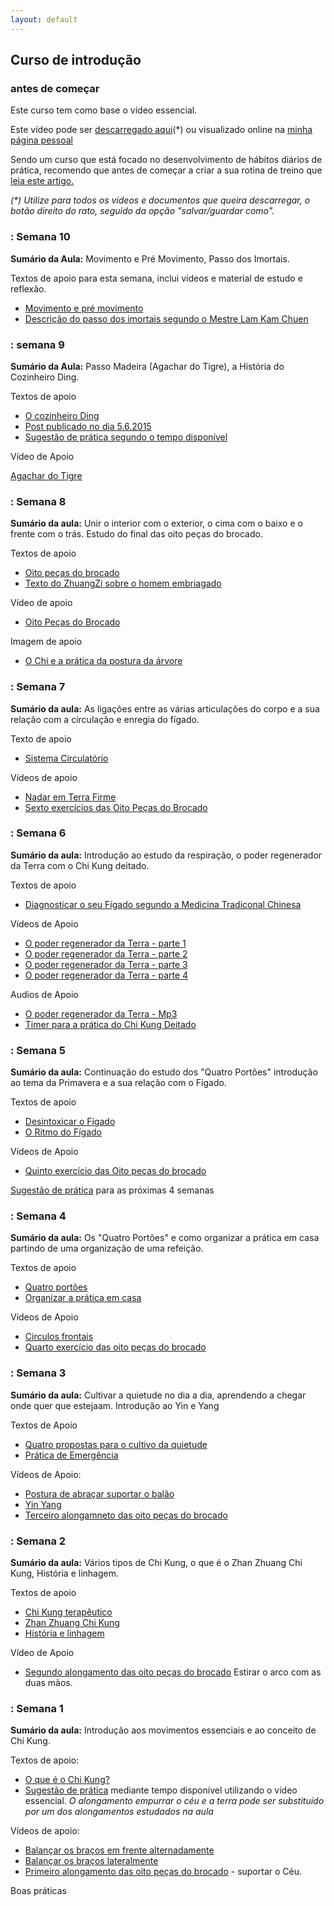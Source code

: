 ```yaml
---
layout: default
---
```

## Curso de introdução

### antes de começar

Este curso tem como base o vídeo essencial.

Este vídeo pode ser [descarregado aqui](http://vessencial.s3.amazonaws.com/video100dias-640.mp4)(*) ou visualizado online na [minha página pessoal](http://devagar.org/video.html)

Sendo um curso que está focado no desenvolvimento de hábitos diários de prática, recomendo que antes de começar a criar a sua rotina de treino que [leia este artigo.](http://chikung101.s3.amazonaws.com/semana0/fortalecer-habitos.pdf)

_(*) Utilize para todos os vídeos e documentos que queira descarregar, o botão direito do rato, seguido da opção "salvar/guardar como"._

### : Semana 10

**Sumário da Aula:** Movimento e Pré Movimento, Passo dos Imortais.

Textos de apoio para esta semana, inclui vídeos e material de estudo e reflexão.

+ [Movimento e pré movimento](semana10.html)
+ [Descrição do passo dos imortais segundo o Mestre Lam Kam Chuen](data/s9/immortals.pdf)

### : semana 9

**Sumário da Aula:** Passo Madeira (Agachar do Tigre), a História do Cozinheiro Ding. 

Textos de apoio 

+ [O cozinheiro Ding](cook_ding.html)
+ [Post publicado no dia 5.6.2015](http://lourencoazevedo.com/2015/06/05/o-cozinheiro-ding/)
+ [Sugestão de prática segundo o tempo disponível](semana9.html)

Vídeo de Apoio

[Agachar do Tigre](http://ck-language.s3.amazonaws.com/passo-madeira.m4v)

### : Semana 8

**Sumário da aula:** Unir o interior com o exterior, o cima com o baixo e o frente com o trás. Estudo do final das oito peças do brocado. 

Textos de apoio 

+ [Oito peças do brocado](baduanjin.html)
+ [Texto do ZhuangZi sobre o homem embriagado](zhuangzi.html)

Vídeo de apoio

+ [Oito Peças do Brocado](http://ck-language.s3.amazonaws.com/BaDuanJin.m4v)

Imagem de apoio

+ [O Chi e a prática da postura da árvore](data/s8/zzeffect.jpg) 

### : Semana 7

**Sumário da aula:** As ligações entre as várias articulações do corpo e a sua relação com a circulação e enregia do fígado. 

Texto de apoio

+ [Sistema Circulatório](http://devagar.org/2014/04/08/circular.html)

Vídeos de apoio 

+ [Nadar em Terra Firme](http://ck-language.s3.amazonaws.com/nadar-em-terra-firme.m4v)
+ [Sexto exercícios das Oito Peças do Brocado](http://ck-language.s3.amazonaws.com/bdj6.mp4)

### : Semana 6

**Sumário da aula:** Introdução ao estudo da respiração, o poder regenerador da Terra com o Chi Kung deitado. 

Textos de apoio

+ [Diagnosticar o seu Fígado segundo a Medicina Tradiconal Chinesa](http://devagar.org/2015/02/25/figado.html)

Vídeos de Apoio

+ [O poder regenerador da Terra - parte 1](http://ckdj.s3.amazonaws.com/2011/center/mod8/8-1.mp4)
+ [O poder regenerador da Terra - parte 2](http://ckdj.s3.amazonaws.com/2011/center/mod8/8-2.mp4)
+ [O poder regenerador da Terra - parte 3](http://ckdj.s3.amazonaws.com/2011/center/mod8/8-3.mp4)
+ [O poder regenerador da Terra - parte 4](http://ckdj.s3.amazonaws.com/2011/center/mod8/8-4.mp4)

Audios de Apoio

+ [O poder regenerador da Terra - Mp3](http://ckdj.s3.amazonaws.com/2011/center/mod8/lesson8.mp3)
+ [Timer para a prática do Chi Kung Deitado](http://ckdj.s3.amazonaws.com/2011/center/mod8/CKDeitadoTimer.mp3)

### : Semana 5

**Sumário da aula:** Continuação do estudo dos "Quatro Portões" introdução ao tema da Primavera e a sua relação com o Fígado.

Textos de apoio

+ [Desintoxicar o Fígado](http://devagar.org/2014/05/22/figado2.html)
+ [O Ritmo do Fígado](http://devagar.org/2014/06/11/figado3.html)

Vídeos de Apoio

+ [Quinto exercício das Oito peças do brocado](http://ck-language.s3.amazonaws.com/Bdj5.mp4)

[Sugestão de prática](programaS5.html) para as próximas 4 semanas 

### : Semana 4

**Sumário da aula:** Os "Quatro Portões" e como organizar a prática em casa partindo de uma organização de uma refeição. 

Textos de apoio 

+ [Quatro portões](http://devagar.org/2014/04/10/circular2.html)
+ [Organizar a prática em casa](data/s4/cozinhar-treino.pdf)

Vídeos de Apoio 

+ [Circulos frontais](http://ck-language.s3.amazonaws.com/circulos-frontais.mp4)
+ [Quarto exercício das oito peças do brocado](http://ck-language.s3.amazonaws.com/bdj4.mp4)

### : Semana 3

**Sumário da aula:** Cultivar a quietude no dia a dia, aprendendo a chegar onde quer que estejaam. Introdução ao Yin e Yang

Textos de Apoio

+ [Quatro propostas para o cultivo da quietude](http://devagar.org/2013/04/10/quatro-formas-para-o-cultivo-da-quietude.html)
+ [Prática de Emergência](http://devagar.org/2014/10/10/emergencia.html)

Vídeos de Apoio:

+ [Postura de abraçar suportar o balão](http://ck-language.s3.amazonaws.com/postura-madeira.jpg)
+ [Yin Yang](https://s3.eu-central-1.amazonaws.com/ck-regenerar/Mes2/Chi.mp4)
+ [Terceiro alongamneto das oito peças do brocado](http://ck-language.s3.amazonaws.com/bdj3.mp4)

### : Semana 2

**Sumário da aula:** Vários tipos de Chi Kung, o que é o Zhan Zhuang Chi Kung, História e linhagem. 

Textos de apoio

+ [Chi Kung terapêutico](http://chikung101.s3.amazonaws.com/semana2/chikung-terapeutico.pdf)
+ [Zhan Zhuang Chi Kung](http://chikung101.s3.amazonaws.com/semana2/zhan-zhuang.pdf)
+ [História e linhagem](http://chikung101.s3.amazonaws.com/semana2/linhagem.pdf)

Vídeo de Apoio

+ [Segundo alongamento das oito peças do brocado](http://ck-language.s3.amazonaws.com/bdj2.mp4) Estirar o arco com as duas mãos.

### : Semana 1

**Sumário da aula:** Introdução aos movimentos essenciais e ao conceito de Chi Kung.

Textos de apoio: 

+ [O que é o Chi Kung?](http://chikung101.s3.amazonaws.com/semana1/chikung.pdf)
+ [Sugestão de prática](http://chikung101.s3.amazonaws.com/semana1/proposta.pdf) mediante tempo disponível utilizando o vídeo essencial. *O alongamento empurrar o céu e a terra pode ser substituído por um dos alongamentos estudados na aula*

Vídeos de apoio:

+ [Balançar os braços em frente alternadamente](http://ck-language.s3.amazonaws.com/Balternadamente.m4v)
+ [Balançar os braços lateralmente](http://ck-language.s3.amazonaws.com/Blateralmente.m4v) 
+ [Primeiro alongamento das oito peças do brocado](http://ck-language.s3.amazonaws.com/alongamento1.mp4) - suportar o Céu.



Boas práticas
